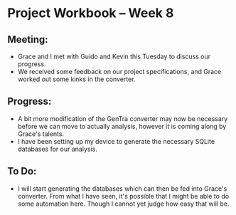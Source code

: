 Project Workbook – Week 8
=========================

Meeting:
--------
  - Grace and I met with Guido and Kevin this Tuesday to discuss our progress. 
  - We received some feedback on our project specifications, and Grace worked out some kinks in the converter.
  
Progress:
---------
- A bit more modification of the GenTra converter may now be necessary before we can move to actually analysis, however it is coming along by Grace's talents.
- I have been setting up my device to generate the necessary SQLite databases for our analysis.

To Do:
------
- I will start generating the databases which can then be fed into Grace's converter. From what I have seen, it's possible that I might be able to do some automation here. Though I cannot yet judge how easy that will be.
